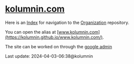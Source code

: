 # [kolumnin.com](https://github.com/kolumnin/kolumnin.com)

Here is an [Index](https://kolumnin.github.io/kolumnin.com)
for navigation to the
[Organization](https://github.com/kolumnin-com) repository.

You can open the alias at [www.kolumnin.com](https://kolumnin.github.io/www.kolumnin.com/).

The site can be worked on through the [google admin](https://admin.google.com)

Last update: 2024-04-03-06:38@kolumnin
